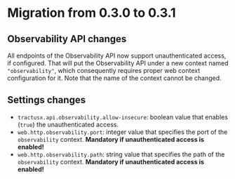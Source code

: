 # Migration from 0.3.0 to 0.3.1

## Observability API changes

All endpoints of the Observability API now support unauthenticated access, if configured. That will put the
Observability API under a new context named `"observability"`, which consequently requires proper web context
configuration for it. Note that the name of the context cannot be changed.

## Settings changes

- `tractusx.api.observability.allow-insecure`: boolean value that enables (`true`) the unauthenticated access.
- `web.http.observability.port`: integer value that specifies the port of the `observability` context. **Mandatory if
  unauthenticated access is enabled!**
- `web.http.observability.path`: string value that specifies the path of the `observability` context. **Mandatory if
  unauthenticated access is enabled!**
